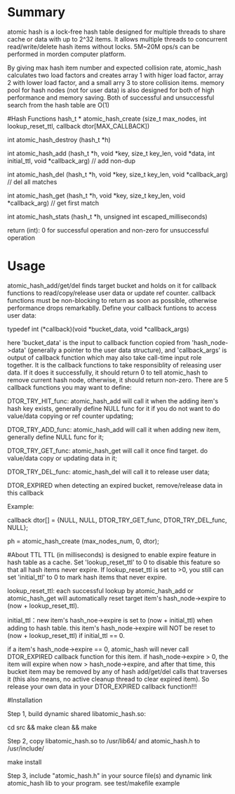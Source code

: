 # Summary
atomic hash is a lock-free hash table designed for multiple threads to share cache or data with up to 2^32 items. It allows multiple threads to concurrent read/write/delete hash items without locks. 5M~20M ops/s can be performed in morden computer platform.

By giving max hash item number and expected collision rate, atomic_hash calculates two load factors and creates array 1 with higer load factor, array 2 with lower load factor, and a small arry 3 to store collision items. memory pool for hash nodes (not for user data) is also designed for both of high performance and memory saving. Both of successful and unsuccessful search from the hash table are O(1)

#Hash Functions
hash_t * atomic_hash_create (size_t max_nodes, int lookup_reset_ttl, callback dtor[MAX_CALLBACK])

int atomic_hash_destroy (hash_t *h)

int atomic_hash_add (hash_t *h, void *key, size_t key_len, void *data, int initial_ttl, void *callback_arg) // add non-dup

int atomic_hash_del (hash_t *h, void *key, size_t key_len, void *callback_arg) // del all matches

int atomic_hash_get (hash_t *h, void *key, size_t key_len, void *callback_arg) // get first match

int atomic_hash_stats (hash_t *h, unsigned int escaped_milliseconds)

return (int): 0 for successful operation and non-zero for unsuccessful operation

# Usage
atomic_hash_add/get/del finds target bucket and holds on it for callback functions to read/copy/release user data or update ref counter. callback functions must be non-blocking to return as soon as possible, otherwise performance drops remarkablly. Define your callback funtions to access user data: 

typedef int (*callback)(void *bucket_data, void *callback_args)

here 'bucket_data' is the input to callback function copied from 'hash_node->data' (generally a pointer to the user data structure), and 'callback_args' is output of callback function which may also take call-time input role together. It is the callback functions to take responsiblity of releasing user data. If it does it successfully, it should return 0 to tell atomic_hash to remove current hash node, otherwise, it should return non-zero. There are 5 callback functions you may want to define:

DTOR_TRY_HIT_func: atomic_hash_add will call it when the adding item's hash key exists, generally define NULL func for it if you do not want to do value/data copying or ref counter updating;

DTOR_TRY_ADD_func: atomic_hash_add will call it when adding new item, generally define NULL func for it;

DTOR_TRY_GET_func: atomic_hash_get will call it once find target. do value/data copy or updating data in it;

DTOR_TRY_DEL_func: atomic_hash_del will call it to release user data;

DTOR_EXPIRED when detecting an expired bucket, remove/release data in this callback

Example:

callback dtor[] = {NULL, NULL, DTOR_TRY_GET_func, DTOR_TRY_DEL_func, NULL};

ph = atomic_hash_create (max_nodes_num, 0, dtor);

#About TTL
TTL (in milliseconds) is designed to enable expire feature in hash table as a cache. Set 'lookup_reset_ttl' to 0 to disable this feature so that all hash items never expire. If lookup_reset_ttl is set to >0, you still can set 'initial_ttl' to 0 to mark hash items that never expire.

lookup_reset_ttl: each successful lookup by atomic_hash_add or atomic_hash_get will automatically reset target item's hash_node->expire to (now + lookup_reset_ttl).

initial_ttl：new item's hash_noe->expire is set to (now + initial_ttl) when adding to hash table. this item's hash_node->expire will NOT be reset to (now + lookup_reset_ttl) if initial_ttl == 0.

if a item's hash_node->expire == 0, atomic_hash will never call DTOR_EXPIRED callback function for this item. if hash_node->expire > 0, the item will expire when now > hash_node->expire, and after that time, this bucket item may be removed by any of hash add/get/del calls that traverses it (this also means, no active cleanup thread to clear expired item). So release your own data in your DTOR_EXPIRED callback function!!!

#Installation

Step 1, build dynamic shared libatomic_hash.so: 

cd src && make clean && make


Step 2, copy libatomic_hash.so to /usr/lib64/ and atomic_hash.h to /usr/include/

make install


Step 3, include "atomic_hash.h" in your source file(s) and dynamic link atomic_hash lib to your program. see test/makefile example
